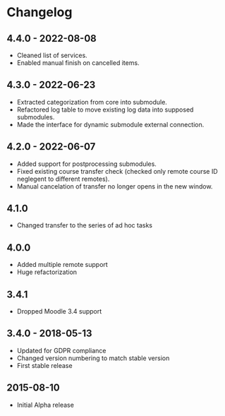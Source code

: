 # Changelog

## 4.4.0 - 2022-08-08

- Cleaned list of services.
- Enabled manual finish on cancelled items.

## 4.3.0 - 2022-06-23

- Extracted categorization from core into submodule.
- Refactored log table to move existing log data into supposed submodules.
- Made the interface for dynamic submodule external connection.

## 4.2.0 - 2022-06-07

- Added support for postprocessing submodules.
- Fixed existing course transfer check (checked only remote course ID
  neglegent to different remotes).
- Manual cancelation of transfer no longer opens in the new window.

## 4.1.0

- Changed transfer to the series of ad hoc tasks

## 4.0.0

- Added multiple remote support
- Huge refactorization

## 3.4.1

- Dropped Moodle 3.4 support

## 3.4.0 - 2018-05-13

- Updated for GDPR compliance
- Changed version numbering to match stable version
- First stable release

## 2015-08-10

- Initial Alpha release
